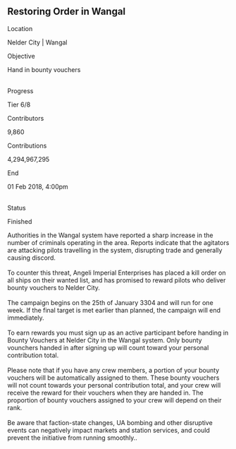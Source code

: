 ## Restoring Order in Wangal

Location

Nelder City \| Wangal

Objective

Hand in bounty vouchers

\
Progress

Tier 6/8

Contributors

9,860

Contributions

4,294,967,295

End

01 Feb 2018, 4:00pm

\
Status

Finished

Authorities in the Wangal system have reported a sharp increase in the
number of criminals operating in the area. Reports indicate that the
agitators are attacking pilots travelling in the system, disrupting
trade and generally causing discord.\
\
To counter this threat, Angeli Imperial Enterprises has placed a kill
order on all ships on their wanted list, and has promised to reward
pilots who deliver bounty vouchers to Nelder City.\
\
The campaign begins on the 25th of January 3304 and will run for one
week. If the final target is met earlier than planned, the campaign will
end immediately.\
\
To earn rewards you must sign up as an active participant before handing
in Bounty Vouchers at Nelder City in the Wangal system. Only bounty
vounchers handed in after signing up will count toward your personal
contribution total.\
\
Please note that if you have any crew members, a portion of your bounty
vouchers will be automatically assigned to them. These bounty vouchers
will not count towards your personal contribution total, and your crew
will receive the reward for their vouchers when they are handed in. The
proportion of bounty vouchers assigned to your crew will depend on their
rank.\
\
Be aware that faction-state changes, UA bombing and other disruptive
events can negatively impact markets and station services, and could
prevent the initiative from running smoothly..
